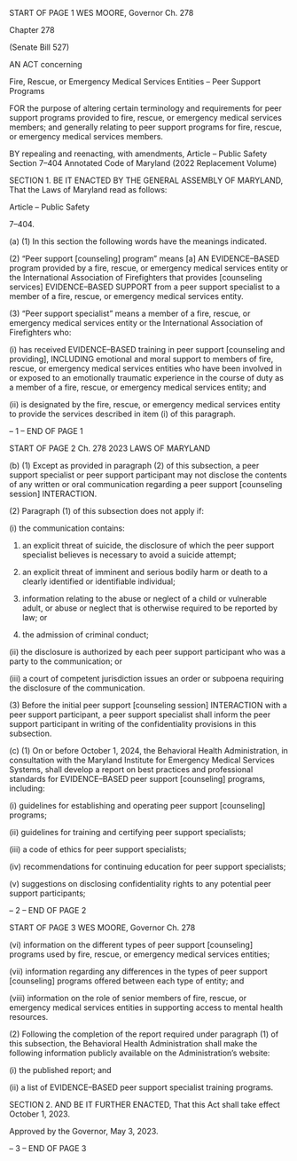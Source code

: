 START OF PAGE 1
WES MOORE, Governor Ch. 278

Chapter 278

(Senate Bill 527)

AN ACT concerning

Fire, Rescue, or Emergency Medical Services Entities – Peer Support Programs

FOR the purpose of altering certain terminology and requirements for peer support
programs provided to fire, rescue, or emergency medical services members; and
generally relating to peer support programs for fire, rescue, or emergency medical
services members.

BY repealing and reenacting, with amendments,
Article – Public Safety
Section 7–404
Annotated Code of Maryland
(2022 Replacement Volume)

SECTION 1. BE IT ENACTED BY THE GENERAL ASSEMBLY OF MARYLAND,
That the Laws of Maryland read as follows:

Article – Public Safety

7–404.

(a) (1) In this section the following words have the meanings indicated.

(2) “Peer support [counseling] program” means [a] AN EVIDENCE–BASED
program provided by a fire, rescue, or emergency medical services entity or the
International Association of Firefighters that provides [counseling services]
EVIDENCE–BASED SUPPORT from a peer support specialist to a member of a fire, rescue,
or emergency medical services entity.

(3) “Peer support specialist” means a member of a fire, rescue, or
emergency medical services entity or the International Association of Firefighters who:

(i) has received EVIDENCE–BASED training in peer support
[counseling and providing], INCLUDING emotional and moral support to members of fire,
rescue, or emergency medical services entities who have been involved in or exposed to an
emotionally traumatic experience in the course of duty as a member of a fire, rescue, or
emergency medical services entity; and

(ii) is designated by the fire, rescue, or emergency medical services
entity to provide the services described in item (i) of this paragraph.

– 1 –
END OF PAGE 1

START OF PAGE 2
Ch. 278 2023 LAWS OF MARYLAND

(b) (1) Except as provided in paragraph (2) of this subsection, a peer support
specialist or peer support participant may not disclose the contents of any written or oral
communication regarding a peer support [counseling session] INTERACTION.

(2) Paragraph (1) of this subsection does not apply if:

(i) the communication contains:

1. an explicit threat of suicide, the disclosure of which the
peer support specialist believes is necessary to avoid a suicide attempt;

2. an explicit threat of imminent and serious bodily harm or
death to a clearly identified or identifiable individual;

3. information relating to the abuse or neglect of a child or
vulnerable adult, or abuse or neglect that is otherwise required to be reported by law; or

4. the admission of criminal conduct;

(ii) the disclosure is authorized by each peer support participant who
was a party to the communication; or

(iii) a court of competent jurisdiction issues an order or subpoena
requiring the disclosure of the communication.

(3) Before the initial peer support [counseling session] INTERACTION with
a peer support participant, a peer support specialist shall inform the peer support
participant in writing of the confidentiality provisions in this subsection.

(c) (1) On or before October 1, 2024, the Behavioral Health Administration, in
consultation with the Maryland Institute for Emergency Medical Services Systems, shall
develop a report on best practices and professional standards for EVIDENCE–BASED peer
support [counseling] programs, including:

(i) guidelines for establishing and operating peer support
[counseling] programs;

(ii) guidelines for training and certifying peer support specialists;

(iii) a code of ethics for peer support specialists;

(iv) recommendations for continuing education for peer support
specialists;

(v) suggestions on disclosing confidentiality rights to any potential
peer support participants;

– 2 –
END OF PAGE 2

START OF PAGE 3
WES MOORE, Governor Ch. 278

(vi) information on the different types of peer support [counseling]
programs used by fire, rescue, or emergency medical services entities;

(vii) information regarding any differences in the types of peer
support [counseling] programs offered between each type of entity; and

(viii) information on the role of senior members of fire, rescue, or
emergency medical services entities in supporting access to mental health resources.

(2) Following the completion of the report required under paragraph (1) of
this subsection, the Behavioral Health Administration shall make the following
information publicly available on the Administration’s website:

(i) the published report; and

(ii) a list of EVIDENCE–BASED peer support specialist training
programs.

SECTION 2. AND BE IT FURTHER ENACTED, That this Act shall take effect
October 1, 2023.

Approved by the Governor, May 3, 2023.

– 3 –
END OF PAGE 3